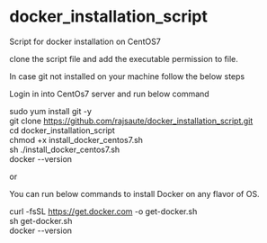 # docker_installation_script
Script for docker installation on CentOS7

clone the script file and add the executable permission to file.

In case git not installed on your machine follow the below steps

Login in into CentOs7 server and run below command


sudo yum install git -y \
git clone https://github.com/rajsaute/docker_installation_script.git \
cd docker_installation_script\
chmod +x install_docker_centos7.sh \
sh ./install_docker_centos7.sh \
docker --version

or 

You can run below commands to install Docker on any flavor of OS.

curl -fsSL https://get.docker.com -o get-docker.sh \
sh get-docker.sh \
docker --version

